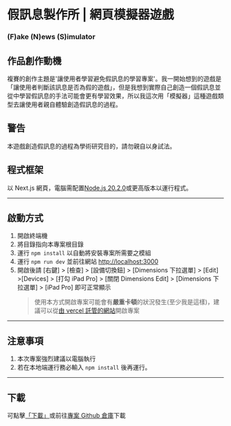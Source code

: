 # 假訊息製作所 | 網頁模擬器遊戲

### (F)ake (N)ews (S)imulator

## 作品創作動機

複賽的創作主題是'讓使用者學習避免假訊息的學習專案'。我一開始想到的遊戲是「讓使用者判斷該訊息是否為假的遊戲」，但是我想到實際自己創造一個假訊息並從中學習假訊息的手法可能會更有學習效果，所以我這次用「模擬器」這種遊戲類型去讓使用者親自體驗創造假訊息的過程。

## 警告

本遊戲創造假訊息的過程為學術研究目的，請勿親自以身試法。

## 程式框架

以 Next.js 網頁，電腦需配置[Node.js 20.2.0](https://nodejs.org/en)或更高版本以運行程式。

---

## 啟動方式

1. 開啟終端機
2. 將目錄指向本專案根目錄
3. 運行 `npm install` 以自動將安裝專案所需要之模組
4. 運行 `npm run dev` 並前往網站 [http://localhost:3000](http://localhost:3000)
5. 開啟後請 [右鍵] > [檢查] > [設備切換鈕] > [Dimensions 下拉選單] > [Edit] >[Devices] > [打勾 iPad Pro] > [關閉 Dimensions Edit] > [Dimensions 下拉選單] > [iPad Pro] 即可正常顯示
   > 使用本方式開啟專案可能會有**嚴重卡頓**的狀況發生(至少我是這樣)，建議可以從[由 vercel 託管的網站](https://fns.vercel.app/)開啟專案

---

## 注意事項

1. 本次專案強烈建議以電腦執行
2. 若在本地端運行務必輸入 `npm install` 後再運行。

---

## 下載

可點擊[「下載」](https://github.com/YC815/Fake-News-Simulator/archive/refs/heads/main.zip)或前往[專案 Github 倉庫](https://github.com/YC815/Fake-News-Simulator)下載
